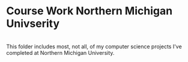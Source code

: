 # Course Work Northern Michigan Univserity
<br>
This folder includes most, not all, of my computer science projects I've completed at Northern Michigan University.